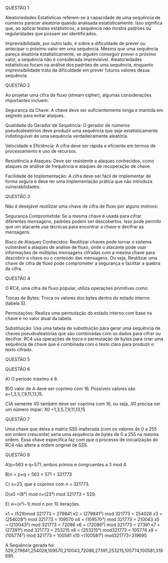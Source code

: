 QUESTÃO 1

Aleatoriedades Estatísticas referem-se à capacidade de uma sequência de números parecer aleatória quando analisada estatisticamente. Isso significa que, ao aplicar testes estatísticos, a sequência não mostra padrões ou regularidades que possam ser identificados.

Imprevisibilidade, por outro lado, é sobre a dificuldade de prever ou antecipar o próximo valor em uma sequência. Mesmo que uma sequência pareça aleatória estatisticamente, se alguém conseguir prever o próximo valor, a sequência não é considerada imprevisível.
Aleatoriedades estatísticas focam na análise dos padrões de uma sequência, enquanto imprevisibilidade trata da dificuldade em prever futuros valores dessa sequência.

QUESTÃO 2

Ao projetar uma cifra de fluxo (stream cipher), algumas considerações importantes incluem:

Segurança da Chave: A chave deve ser suficientemente longa e mantida em segredo para evitar ataques.

Qualidade do Gerador de Sequência: O gerador de números pseudoaleatórios deve produzir uma sequência que seja estatisticamente indistinguível de uma sequência verdadeiramente aleatória.

Velocidade e Eficiência: A cifra deve ser rápida e eficiente em termos de processamento e uso de recursos.

Resistência a Ataques: Deve ser resistente a ataques conhecidos, como ataques de análise de frequência e ataques de recuperação de chave.

Facilidade de Implementação: A cifra deve ser fácil de implementar de forma segura e deve ter uma implementação prática que não introduza vulnerabilidades.

QUESTÃO 3

Não é desejável reutilizar uma chave de cifra de fluxo por alguns motivos:

Segurança Comprometida: Se a mesma chave é usada para cifrar diferentes mensagens, padrões podem ser descobertos. Isso pode permitir que um atacante use técnicas para encontrar a chave e decifrar as mensagens.

Risco de Ataques Conhecidos: Reutilizar chaves pode tornar o sistema vulnerável a ataques de análise de fluxo, onde o atacante pode usar informações de múltiplas mensagens cifradas com a mesma chave para descobrir a chave ou o conteúdo das mensagens.
Ou seja, Reutilizar uma chave de cifra de fluxo pode comprometer a segurança e facilitar a quebra da cifra.

QUESTÃO 4

O RC4, uma cifra de fluxo popular, utiliza operações primitivas como:

Trocas de Bytes: Troca os valores dos bytes dentro do estado interno (tabela S).

Permutações: Realiza uma permutação do estado interno com base na chave e no valor atual da tabela.

Substituição: Usa uma tabela de substituição para gerar uma sequência de chaves pseudoaleatórias que são combinadas com os dados para cifrar ou decifrar.
RC4 usa operações de troca e permutação de bytes para criar uma sequência de chave que é combinada com o texto claro para produzir o texto cifrado.

QUESTÃO 5

QUESTÃO 6

A) O período máximo é 8.

B)O valor de A deve ser coprimo com 16. Possíveis valores são a=1,3,5,7,9,11,13,15.

C)A semente 𝑋0 também deve ser coprima com 16, ou seja, 𝑋0 precisa ser um número ímpar:   X0 =1,3,5,7,9,11,13,15

QUESTÃO 7

Uma chave que deixa a matriz SSS inalterada (com os valores de 0 a 255 em ordem crescente) seria uma sequência de bytes de 0 a 255 na mesma ordem. Essa chave específica faz com que o processo de inicialização do RC4 não altere a ordem original de SSS.

QUESTÃO 8

A)p=563 e q=571, ambos primos e congruentes a 3 mod 4.

B)n = p×q = 563 × 571 = 321773

C) s=23, que é coprimo com 𝑛 = 321773.

D)x0 =(8²) mod n=(23²) mod 321773 = 529.

E)  xi=(x²i−1) mod n por 10 iterações.

x1 = (529)mod 321773 = 279841
x2 = (279841²) mod 321773 = 254028
𝑥3 = (254028²) mod 321773 = 109570
x4 = (109570²) mod 321773 = 210043
x5 = (210043²) mod 321773 = 72086
x6 ​= (72086²) mod 321773 = 27391
x7 =(27391²) mod 321773 = 253215
x8 = (253215²) mod321773 = 105774
x9 = (105774²) mod 321773 = 100581
x10 =(100581²) mod321773=319695 

A Sequência gerada foi:
529,279841,254028,109570,210043,72086,27391,253215,105774,100581,319695.







